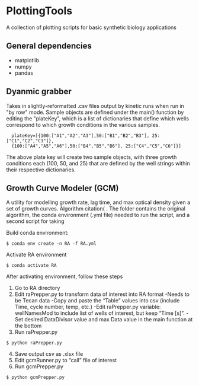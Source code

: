# PlottingTools
A collection of plotting scripts for basic synthetic biology applications

## General dependencies
* matplotlib
* numpy
* pandas

## Dyanmic grabber
Takes in slightly-reformatted .csv files output by kinetic runs when run in "by row" mode. 
Sample objects are defined under the main() function by editing the "plateKey", which is a list of dictionaries that define which wells correspond to which growth conditions in the various samples.
```
  plateKey=[{100:["A1","A2","A3"],50:["B1","B2","B3"], 25:["C1","C2","C3"]},
  {100:["A4","A5","A6"],50:["B4","B5","B6"], 25:["C4","C5","C6"]}]
```

The above plate key will create two sample objects, with three growth conditions each (100, 50, and 25) that are defined by the well strings within their respective dictionaries.

## Growth Curve Modeler (GCM)
A utility for modelling growth rate, lag time, and max optical density given a set of growth curves.  Algorithm citation( .  The folder contains the original algorithm, the conda environment (.yml file) needed to run the script, and a second script for taking 

Build conda environment:
```
$ conda env create -n RA -f RA.yml
```

Activate RA environment
```
$ conda activate RA
```

After activating environment, follow these steps
1. Go to RA directory
2. Edit raPrepper.py to transform data of interest into RA format
   -Needs to be Tecan data
    -Copy and paste the “Table” values into csv (include Time, cycle number, temp, etc.)
   -Edit raPrepper.py variable: wellNamesMod to include list of wells of interest, but keep “Time [s]”.
   -Set desired DataDivisor value and max Data value in the main function at the bottom
3. Run raPrepper.py
```
$ python raPrepper.py
```
4. Save output csv as .xlsx file
5. Edit gcmRunner.py to “call” file of interest
6. Run gcmPrepper.py
```
$ python gcmPrepper.py
```
